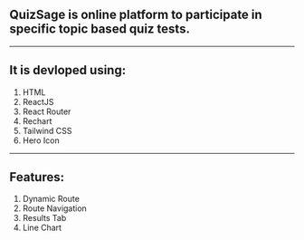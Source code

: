 <h2>QuizSage is online platform to participate in specific topic based quiz tests.</h2>
<hr>
<h2>It is devloped using:</h2>
<ol>
<li>HTML</li>
<li>ReactJS</li>
<li>React Router</li>
<li>Rechart</li>
<li>Tailwind CSS</li>
<li>Hero Icon</li>
</ol>
<hr>
<h2>Features: </h2>
<ol>
<li>Dynamic Route</li>
<li>Route Navigation</li>
<li>Results Tab</li>
<li>Line Chart</li>
</ol>
